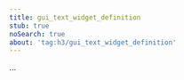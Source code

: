 ```yaml
---
title: gui_text_widget_definition
stub: true
noSearch: true
about: 'tag:h3/gui_text_widget_definition'
---
```

  ...
  